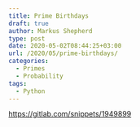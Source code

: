 ```yaml
---
title: Prime Birthdays
draft: true
author: Markus Shepherd
type: post
date: 2020-05-02T08:44:25+03:00
url: /2020/05/prime-birthdays/
categories:
  - Primes
  - Probability
tags:
  - Python
---
```


https://gitlab.com/snippets/1949899
